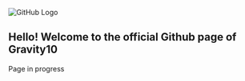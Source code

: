 ![GitHub Logo](https://gravityshade.netlify.app/0.png)

## Hello! Welcome to the official Github page of Gravity10
Page in progress 

